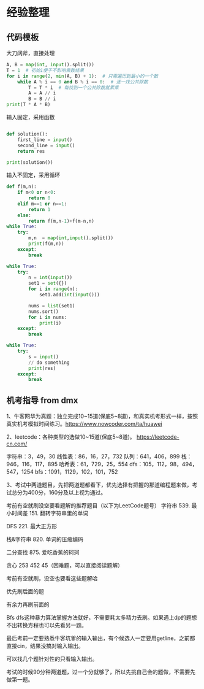 # 经验整理

## 代码模板

大刀阔斧，直接处理
``` python
A, B = map(int, input().split())
T = 1  # 初始1便于不影响乘数结果
for i in range(2, min(A, B) + 1):  # 只需遍历到最小的一个数
    while A % i == 0 and B % i == 0:  # 逐一找公共除数
        T = T * i  # 每找到一个公共除数就累乘
        A = A // i
        B = B // i
print(T * A * B) 
```



输入固定，采用函数
``` python

def solution():
    first_line = input()
    second_line = input()
    return res
           
print(solution())

```


输入不固定，采用循环

``` python
def f(m,n):
    if m<0 or n<0:
        return 0
    elif m==1 or n==1:
        return 1
    else:
        return f(m,n-1)+f(m-n,n)
while True:
    try:
        m,n  = map(int,input().split())
        print(f(m,n))
    except:
        break
```

``` python
while True:
    try:
        n = int(input())
        set1 = set({})
        for i in range(n):
            set1.add(int(input()))

        nums = list(set1)
        nums.sort()
        for i in nums:
            print(i)
    except:
        break
```


``` python
while True:
    try:
        s = input()
        // do something
        print(res)
    except:
        break

```

## 机考指导 from dmx
1、牛客网华为真题：独立完成10~15道(保底5~8道)，和真实机考形式一样，按照真实机考模拟时间练习。https://www.nowcoder.com/ta/huawei

2、leetcode：各种类型的选做10~15道(保底5~8道)。 https://leetcode-cn.com/

字符串：3，49，30
线性表：86，16，27，732
队列：641，406，899
栈：946，116，117，895
哈希表：61，729，25，554
dfs：105，112，98，494，547，1254
bfs：1091，1129，102，101，752

3、考试中两道题目，先把两道题都看下，优先选择有把握的那道编程题来做，考试总分为400分，160分及以上视为通过。

考前有空就刷没空要看题解的推荐题目（以下为LeetCode题号）
字符串 
539. 最小时间差
151. 翻转字符串里的单词

DFS
221. 最大正方形

栈&字符串
820. 单词的压缩编码

二分查找
875. 爱吃香蕉的珂珂

贪心 253 452 45（困难题，可以直接阅读题解）


考前有空就刷，没空也要看这些题解哈

优先刷后面的题

有余力再刷前面的

Bfs dfs这种暴力算法掌握方法就好，不需要耗太多精力去刷。如果遇上dp的题想不出转换方程也可以先看另一题。

最后考前一定要熟悉牛客坑爹的输入输出，有个候选人一定要用getline，之前都直接cin，结果没搞对输入输出。

可以找几个题针对性的只看输入输出。

考试的时候90分钟两道题，过一个分就够了，所以先挑自己会的题做，不需要先做第一题。